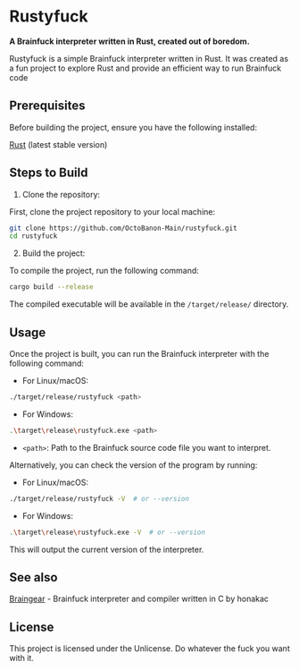 # Rustyfuck

**A Brainfuck interpreter written in Rust, created out of boredom.**

Rustyfuck is a simple Brainfuck interpreter written in Rust. It was created as a fun project to explore Rust and provide an efficient way to run Brainfuck code

## Prerequisites

Before building the project, ensure you have the following installed:

[Rust](https://www.rust-lang.org/tools/install) (latest stable version)

## Steps to Build

1. Clone the repository:

First, clone the project repository to your local machine:

```bash
git clone https://github.com/OctoBanon-Main/rustyfuck.git
cd rustyfuck
```

2. Build the project:

To compile the project, run the following command:

```bash
cargo build --release
```

The compiled executable will be available in the `/target/release/` directory.

## Usage

Once the project is built, you can run the Brainfuck interpreter with the following command:

- For Linux/macOS:

```bash
./target/release/rustyfuck <path>
```

- For Windows:
```bash
.\target\release\rustyfuck.exe <path>
```

- `<path>`: Path to the Brainfuck source code file you want to interpret.

Alternatively, you can check the version of the program by running:

- For Linux/macOS:

```bash
./target/release/rustyfuck -V  # or --version
```

- For Windows:
```bash
.\target\release\rustyfuck.exe -V  # or --version
```

This will output the current version of the interpreter.

## See also

[Braingear](https://github.com/honakac/braingear) - Brainfuck interpreter and compiler written in C by honakac

## License

This project is licensed under the Unlicense. Do whatever the fuck you want with it.
